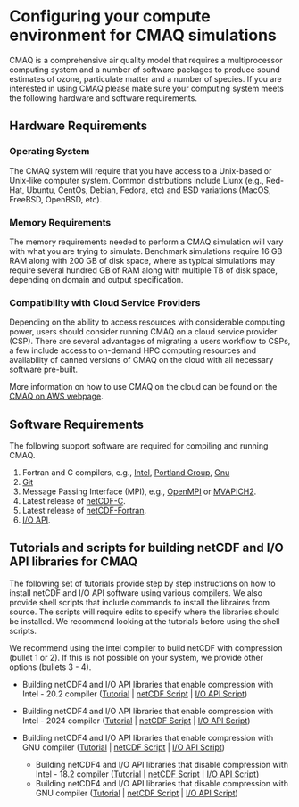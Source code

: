 # Configuring your compute environment for CMAQ simulations

CMAQ is a comprehensive air quality model that requires a multiprocessor computing system and a number of software packages to produce sound estimates of ozone, particulate matter and a number of species. If you are interested in using CMAQ please make sure your computing system meets the following hardware and software requirements. 

## Hardware Requirements

### Operating System

The CMAQ system will require that you have access to a Unix-based or Unix-like computer system. Common distrbutions include Liunx (e.g., Red-Hat, Ubuntu, CentOs, Debian, Fedora, etc) and BSD variations (MacOS, FreeBSD, OpenBSD, etc). 

### Memory Requirements 

The memory requirements needed to perform a CMAQ simulation will vary with what you are trying to simulate. Benchmark simulations require 16 GB RAM along with 200 GB of disk space, where as typical simulations may require several hundred GB of RAM along with multiple TB of disk space, depending on domain and output specification. 

### Compatibility with Cloud Service Providers

Depending on the ability to access resources with considerable computing power, users should consider running CMAQ on a cloud service provider (CSP). There are several advantages of migrating a users workflow to CSPs, a few include access to on-demand HPC computing resources and availability of canned versions of CMAQ on the cloud with all necessary software pre-built. 

More information on how to use CMAQ on the cloud can be found on the [CMAQ on AWS webpage](https://pcluster-cmaq.readthedocs.io/en/latest/).

## Software Requirements

The following support software are required for compiling and running CMAQ.

1. Fortran and C compilers, e.g., [Intel](https://software.intel.com/en-us/fortran-compilers), [Portland Group](http://www.pgroup.com), [Gnu](https://gcc.gnu.org/wiki/GFortran)
2. [Git](https://git-scm.com/book/en/v2/Getting-Started-Installing-Git)
3. Message Passing Interface (MPI), e.g., [OpenMPI](https://www.open-mpi.org) or [MVAPICH2](http://www.mcs.anl.gov/research/projects/mpich2).
4. Latest release of [netCDF-C](https://docs.unidata.ucar.edu/nug/current/getting_and_building_netcdf.html).
5. Latest release of [netCDF-Fortran](https://www.unidata.ucar.edu/software/netcdf/docs/building_netcdf_fortran.html). 
6. [I/O API](https://github.com/cjcoats/ioapi-3.2).

## Tutorials and scripts for building netCDF and I/O API libraries for CMAQ

The following set of tutorials provide step by step instructions on how to install netCDF and I/O API software using various compilers. We also provide shell scripts that include commands to install the libraires from source. The scripts will require edits to specify where the libraries should be installed. We recommend looking at the tutorials before using the shell scripts.

We recommend using the intel compiler to build netCDF with compression (bullet 1 or 2). If this is not possible on your system, we provide other options (bullets 3 - 4). 

  - Building netCDF4 and I/O API libraries that enable compression with Intel - 20.2 compiler ([Tutorial](CMAQ_UG_tutorial_build_library_intel_support_nc4.md) | [netCDF Script](./scripts/cmaq_libraries/intel_20.2_install_netcdf_for_nc4_compression.csh) | [I/O API Script](./scripts/cmaq_libraries/intel_20.2_install_ioapi_for_nc4_compression.csh))
  
  - Building netCDF4 and I/O API libraries that enable compression with Intel - 2024 compiler ([Tutorial](CMAQ_UG_tutorial_build_library_intel_support_nc4.md) | [netCDF Script](./scripts/cmaq_libraries/intel_2024_install_netcdf_for_nc4_compression.csh) | [I/O API Script](./scripts/cmaq_libraries/intel_2024_install_ioapi_for_nc4_compression.csh))

  - Building netCDF4 and I/O API libraries that enable compression with GNU compiler ([Tutorial](CMAQ_UG_tutorial_build_library_gcc_support_nc4.md) | [netCDF Script](./scripts/cmaq_libraries/gcc_11.4_install_netcdf_for_nc4_compression.csh) | [I/O API Script](./scripts/cmaq_libraries/gcc_11.4_install_ioapi_for_nc4_compression.csh))

    - Building netCDF4 and I/O API libraries that disable compression with Intel - 18.2 compiler ([Tutorial](CMAQ_UG_tutorial_build_library_intel.md) | [netCDF Script](./scripts/cmaq_libraries/intel_18.2_install_netcdf_classic.csh) | [I/O API Script](./scripts/cmaq_libraries/intel_18.2_install_ioapi_classic.csh))                      
    - Building netCDF4 and I/O API libraries that disable compression with GNU compiler ([Tutorial](CMAQ_UG_tutorial_build_library_gcc.md) | [netCDF Script](./scripts/cmaq_libraries/gcc_11.4_install_netcdf_classic.csh) | [I/O API Script](./scripts/cmaq_libraries/gcc_11.4_install_ioapi_classic.csh))                    
